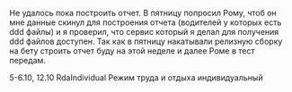 Не удалось пока построить отчет.
В пятницу попросил Рому, чтоб он мне данные скинул для построения отчета (водителей у которых есть ddd файлы) и я проверил, что сервис который я делал для получения ddd файлов доступен. Так как в пятницу накатывали релизную сборку на бету строить отчет буду на этой неделе и далее Роме в тест передам.

5-6.10, 12.10
RdaIndividual    Режим труда и отдыха индивидуальный